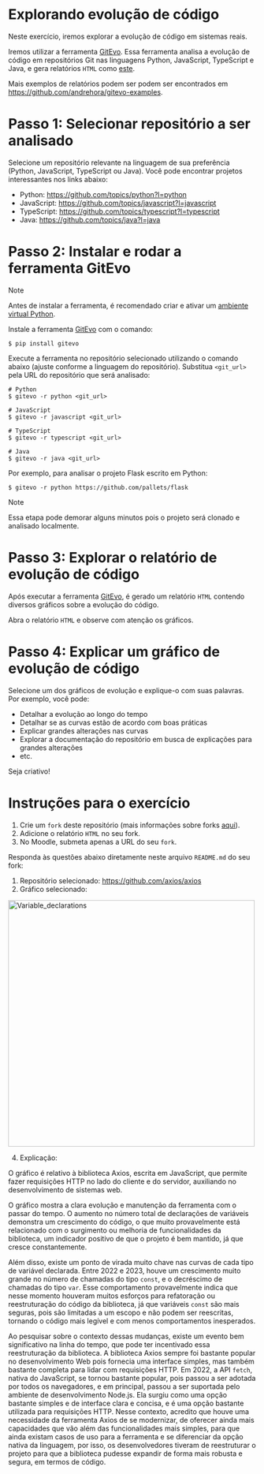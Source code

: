 # Explorando evolução de código

Neste exercício, iremos explorar a evolução de código em sistemas reais.

Iremos utilizar a ferramenta [GitEvo](https://github.com/andrehora/gitevo).
Essa ferramenta analisa a evolução de código em repositórios Git nas linguagens Python, JavaScript, TypeScript e Java, e gera relatórios `HTML` como [este](https://andrehora.github.io/gitevo-examples/python/pandas.html).

Mais exemplos de relatórios podem ser podem ser encontrados em https://github.com/andrehora/gitevo-examples.

# Passo 1: Selecionar repositório a ser analisado

Selecione um repositório relevante na linguagem de sua preferência (Python, JavaScript, TypeScript ou Java).
Você pode encontrar projetos interessantes nos links abaixo:

- Python: https://github.com/topics/python?l=python
- JavaScript: https://github.com/topics/javascript?l=javascript
- TypeScript: https://github.com/topics/typescript?l=typescript
- Java: https://github.com/topics/java?l=java

# Passo 2: Instalar e rodar a ferramenta GitEvo

> [!NOTE]
> Antes de instalar a ferramenta, é recomendado criar e ativar um [ambiente virtual Python](https://packaging.python.org/en/latest/guides/installing-using-pip-and-virtual-environments/#create-and-use-virtual-environments).

Instale a ferramenta [GitEvo](https://github.com/andrehora/gitevo) com o comando:

```
$ pip install gitevo
```

Execute a ferramenta no repositório selecionado utilizando o comando abaixo (ajuste conforme a linguagem do repositório).
Substitua `<git_url>` pela URL do repositório que será analisado:

```shell
# Python
$ gitevo -r python <git_url>

# JavaScript
$ gitevo -r javascript <git_url>

# TypeScript
$ gitevo -r typescript <git_url>

# Java
$ gitevo -r java <git_url>
```

Por exemplo, para analisar o projeto Flask escrito em Python:

```
$ gitevo -r python https://github.com/pallets/flask
```

> [!NOTE]
> Essa etapa pode demorar alguns minutos pois o projeto será clonado e analisado localmente.

# Passo 3: Explorar o relatório de evolução de código

Após executar a ferramenta [GitEvo](https://github.com/andrehora/gitevo), é gerado um relatório `HTML` contendo diversos gráficos sobre a evolução do código.

Abra o relatório `HTML` e observe com atenção os gráficos.

# Passo 4: Explicar um gráfico de evolução de código

Selecione um dos gráficos de evolução e explique-o com suas palavras.
Por exemplo, você pode:

- Detalhar a evolução ao longo do tempo
- Detalhar se as curvas estão de acordo com boas práticas
- Explicar grandes alterações nas curvas
- Explorar a documentação do repositório em busca de explicações para grandes alterações
- etc.

Seja criativo!

# Instruções para o exercício

1. Crie um `fork` deste repositório (mais informações sobre forks [aqui](https://docs.github.com/pt/pull-requests/collaborating-with-pull-requests/working-with-forks/fork-a-repo)).
2. Adicione o relatório `HTML` no seu fork.
3. No Moodle, submeta apenas a URL do seu `fork`.

Responda às questões abaixo diretamente neste arquivo `README.md` do seu fork:

1. Repositório selecionado: https://github.com/axios/axios
2. Gráfico selecionado:

<img width="500" alt="Variable_declarations" src="https://github.com/user-attachments/assets/eef767e3-3379-4a41-ae11-a385bd3329e9" />

4. Explicação: 

O gráfico é relativo à biblioteca Axios, escrita em JavaScript, que permite fazer requisições HTTP no lado do cliente e do servidor, auxiliando no desenvolvimento de sistemas web.

O gráfico mostra a clara evolução e manutenção da ferramenta com o passar do tempo. O aumento no número total de declarações de variáveis demonstra um crescimento do código, o que muito provavelmente está relacionado com o surgimento ou melhoria de funcionalidades da biblioteca, um indicador positivo de que o projeto é bem mantido, já que cresce constantemente. 

Além disso, existe um ponto de virada muito chave nas curvas de cada tipo de variável declarada. Entre 2022 e 2023, houve um crescimento muito grande no número de chamadas do tipo `const`, e o decréscimo de chamadas do tipo `var`.
Esse comportamento provavelmente indica que nesse momento houveram muitos esforços para refatoração ou reestruturação do código da biblioteca, já que variáveis `const` são mais seguras, pois são limitadas a um escopo e não podem ser reescritas, tornando o código mais legível e com menos comportamentos inesperados.

Ao pesquisar sobre o contexto dessas mudanças, existe um evento bem significativo na linha do tempo, que pode ter incentivado essa reestruturação da biblioteca.
A biblioteca Axios sempre foi bastante popular no desenvolvimento Web pois fornecia uma interface simples, mas também bastante completa para lidar com requisições HTTP.
Em 2022, a API `fetch`, nativa do JavaScript, se tornou bastante popular, pois passou a ser adotada por todos os navegadores, e em principal, passou a ser suportada pelo ambiente de desenvolvimento Node.js. 
Ela surgiu como uma opção bastante simples e de interface clara e concisa, e é uma opção bastante utilizada para requisições HTTP.
Nesse contexto, acredito que houve uma necessidade da ferramenta Axios de se modernizar, de oferecer ainda mais capacidades que vão além das funcionalidades mais simples, para que ainda existam casos de uso para a ferramenta e se diferenciar da opção nativa da linguagem, por isso, os desenvolvedores tiveram de reestruturar o projeto para que a biblioteca pudesse expandir de forma mais robusta e segura, em termos de código.
